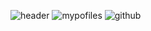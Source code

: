 ![header](https://capsule-render.vercel.app/api?type=cylinder&text=HyeYeon%20Profile&color=auto)
![mypofiles](https://github-readme-stats.vercel.app/api?username=yanghyeyeon&theme=blue-green)
![github](https://img.shields.io/badge/GitHub-100000?style=for-the-badge&logo=github&logoColor=white)



